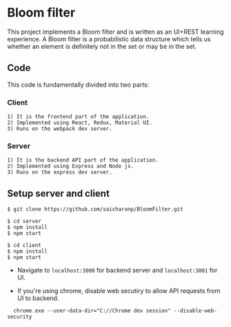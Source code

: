# Bloom filter

This project implements a Bloom filter and is written as an UI+REST learning experience. A Bloom filter is a probabilistic data structure which tells us whether an element is definitely not in the set or may be in the set.

## Code 
This code is fundamentally divided into two parts:
  ### Client
    1) It is the frontend part of the application. 
    2) Implemented using React, Redux, Material UI. 
    3) Runs on the webpack dev server.
    
  ### Server
    1) It is the backend API part of the application. 
    2) Implemented using Express and Node js. 
    3) Runs on the express dev server.


## Setup server and client

  ```shell
  $ git clone https://github.com/saicharanp/BloomFilter.git

  $ cd server
  $ npm install
  $ npm start 

  $ cd client
  $ npm install
  $ npm start
  ```
  

  + Navigate to ```localhost:3000``` for backend server and ```localhost:3001``` for UI. 
  - If you're using chrome, disable web secutiry to allow API requests from UI to backend. 
  ```shell
    chrome.exe --user-data-dir="C://Chrome dev session" --disable-web-security
  ```
  




